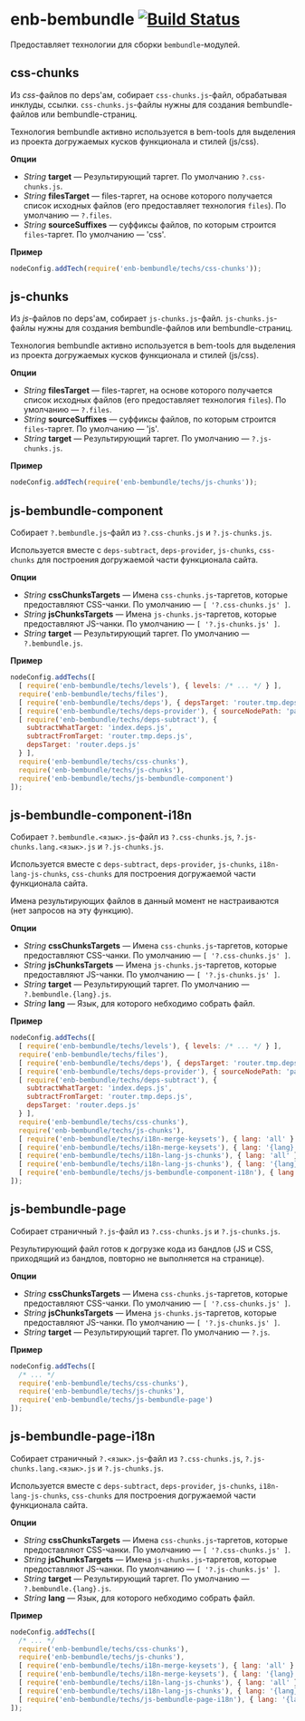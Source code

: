enb-bembundle [![Build Status](https://travis-ci.org/enb-make/enb-bembundle.png?branch=master)](https://travis-ci.org/enb-make/enb-bembundle)
==========

Предоставляет технологии для сборки `bembundle`-модулей.

css-chunks
----------

Из *css*-файлов по deps'ам, собирает `css-chunks.js`-файл, обрабатывая инклуды, ссылки.
`css-chunks.js`-файлы нужны для создания bembundle-файлов или bembundle-страниц.

Технология bembundle активно используется в bem-tools для выделения из проекта
догружаемых кусков функционала и стилей (js/css).

**Опции**

* *String* **target** — Результирующий таргет. По умолчанию `?.css-chunks.js`.
* *String* **filesTarget** — files-таргет, на основе которого получается список исходных файлов
  (его предоставляет технология `files`). По умолчанию — `?.files`.
* *String* **sourceSuffixes** — суффиксы файлов, по которым строится `files`-таргет. По умолчанию — 'css'.

**Пример**

```javascript
nodeConfig.addTech(require('enb-bembundle/techs/css-chunks'));
```

js-chunks
---------

Из *js*-файлов по deps'ам, собирает `js-chunks.js`-файл.
`js-chunks.js`-файлы нужны для создания bembundle-файлов или bembundle-страниц.

Технология bembundle активно используется в bem-tools для выделения из проекта догружаемых
кусков функционала и стилей (js/css).

**Опции**

* *String* **filesTarget** — files-таргет, на основе которого получается список исходных файлов
  (его предоставляет технология `files`). По умолчанию — `?.files`.
* *String* **sourceSuffixes** — суффиксы файлов, по которым строится `files`-таргет. По умолчанию — 'js'.
* *String* **target** — Результирующий таргет. По умолчанию — `?.js-chunks.js`.

**Пример**

```javascript
nodeConfig.addTech(require('enb-bembundle/techs/js-chunks'));
```

js-bembundle-component
-------------------

Собирает `?.bembundle.js`-файл из `?.css-chunks.js` и `?.js-chunks.js`.

Используется вместе с `deps-subtract`, `deps-provider`, `js-chunks`, `css-chunks` для построения догружаемой части функционала сайта.

**Опции**

* *String* **cssChunksTargets** — Имена `css-chunks.js`-таргетов, которые предоставляют CSS-чанки. По умолчанию — `[ '?.css-chunks.js' ]`.
* *String* **jsChunksTargets** — Имена `js-chunks.js`-таргетов, которые предоставляют JS-чанки. По умолчанию — `[ '?.js-chunks.js' ]`.
* *String* **target** — Результирующий таргет. По умолчанию — `?.bembundle.js`.

**Пример**

```javascript
nodeConfig.addTechs([
  [ require('enb-bembundle/techs/levels'), { levels: /* ... */ } ],
  require('enb-bembundle/techs/files'),
  [ require('enb-bembundle/techs/deps'), { depsTarget: 'router.tmp.deps.js' } ],
  [ require('enb-bembundle/techs/deps-provider'), { sourceNodePath: 'pages/index', depsTarget: 'index.deps.js' } ],
  [ require('enb-bembundle/techs/deps-subtract'), {
    subtractWhatTarget: 'index.deps.js',
    subtractFromTarget: 'router.tmp.deps.js',
    depsTarget: 'router.deps.js'
  } ],
  require('enb-bembundle/techs/css-chunks'),
  require('enb-bembundle/techs/js-chunks'),
  require('enb-bembundle/techs/js-bembundle-component')
]);
```

js-bembundle-component-i18n
---------------------------

Собирает `?.bembundle.<язык>.js`-файл из `?.css-chunks.js`,  `?.js-chunks.lang.<язык>.js` и `?.js-chunks.js`.

Используется вместе с `deps-subtract`, `deps-provider`, `js-chunks`, `i18n-lang-js-chunks`, `css-chunks` для построения догружаемой части функционала сайта.

Имена результирующих файлов в данный момент не настраиваются (нет запросов на эту функцию).

**Опции**

* *String* **cssChunksTargets** — Имена `css-chunks.js`-таргетов, которые предоставляют CSS-чанки. По умолчанию — `[ '?.css-chunks.js' ]`.
* *String* **jsChunksTargets** — Имена `js-chunks.js`-таргетов, которые предоставляют JS-чанки. По умолчанию — `[ '?.js-chunks.js' ]`.
* *String* **target** — Результирующий таргет. По умолчанию — `?.bembundle.{lang}.js`.
* *String* **lang** — Язык, для которого небходимо собрать файл.

**Пример**

```javascript
nodeConfig.addTechs([
  [ require('enb-bembundle/techs/levels'), { levels: /* ... */ } ],
  require('enb-bembundle/techs/files'),
  [ require('enb-bembundle/techs/deps'), { depsTarget: 'router.tmp.deps.js' } ],
  [ require('enb-bembundle/techs/deps-provider'), { sourceNodePath: 'pages/index', depsTarget: 'index.deps.js' } ],
  [ require('enb-bembundle/techs/deps-subtract'), {
    subtractWhatTarget: 'index.deps.js',
    subtractFromTarget: 'router.tmp.deps.js',
    depsTarget: 'router.deps.js'
  } ],
  require('enb-bembundle/techs/css-chunks'),
  require('enb-bembundle/techs/js-chunks'),
  [ require('enb-bembundle/techs/i18n-merge-keysets'), { lang: 'all' } ],
  [ require('enb-bembundle/techs/i18n-merge-keysets'), { lang: '{lang}' } ],
  [ require('enb-bembundle/techs/i18n-lang-js-chunks'), { lang: 'all' } ],
  [ require('enb-bembundle/techs/i18n-lang-js-chunks'), { lang: '{lang}' } ],
  [ require('enb-bembundle/techs/js-bembundle-component-i18n'), { lang: '{lang}' } ]
]);
```

js-bembundle-page
--------------

Собирает страничный `?.js`-файл из `?.css-chunks.js` и `?.js-chunks.js`.

Результирующий файл готов к догрузке кода из бандлов (JS и CSS, приходящий из бандлов, повторно не выполняется на странице).

**Опции**

* *String* **cssChunksTargets** — Имена `css-chunks.js`-таргетов, которые предоставляют CSS-чанки. По умолчанию — `[ '?.css-chunks.js' ]`.
* *String* **jsChunksTargets** — Имена `js-chunks.js`-таргетов, которые предоставляют JS-чанки. По умолчанию — `[ '?.js-chunks.js' ]`.
* *String* **target** — Результирующий таргет. По умолчанию — `?.js`.

**Пример**

```javascript
nodeConfig.addTechs([
  /* ... */
  require('enb-bembundle/techs/css-chunks'),
  require('enb-bembundle/techs/js-chunks'),
  require('enb-bembundle/techs/js-bembundle-page')
]);
```

js-bembundle-page-i18n
----------------------

Собирает страничный `?.<язык>.js`-файл из `?.css-chunks.js`,  `?.js-chunks.lang.<язык>.js` и `?.js-chunks.js`.

Используется вместе с `deps-subtract`, `deps-provider`, `js-chunks`, `i18n-lang-js-chunks`, `css-chunks` для построения догружаемой части функционала сайта.

**Опции**

* *String* **cssChunksTargets** — Имена `css-chunks.js`-таргетов, которые предоставляют CSS-чанки. По умолчанию — `[ '?.css-chunks.js' ]`.
* *String* **jsChunksTargets** — Имена `js-chunks.js`-таргетов, которые предоставляют JS-чанки. По умолчанию — `[ '?.js-chunks.js' ]`.
* *String* **target** — Результирующий таргет. По умолчанию — `?.bembundle.{lang}.js`.
* *String* **lang** — Язык, для которого небходимо собрать файл.

**Пример**

```javascript
nodeConfig.addTechs([
  /* ... */
  require('enb-bembundle/techs/css-chunks'),
  require('enb-bembundle/techs/js-chunks'),
  [ require('enb-bembundle/techs/i18n-merge-keysets'), { lang: 'all' } ],
  [ require('enb-bembundle/techs/i18n-merge-keysets'), { lang: '{lang}' } ],
  [ require('enb-bembundle/techs/i18n-lang-js-chunks'), { lang: 'all' } ],
  [ require('enb-bembundle/techs/i18n-lang-js-chunks'), { lang: '{lang}' } ],
  [ require('enb-bembundle/techs/js-bembundle-page-i18n'), { lang: '{lang}' } ]
]);
```
